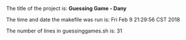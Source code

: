 The title of the project is:
**Guessing Game - Dany**
 
The time and date the makefile was run is:
Fri Feb  9 21:29:56 CST 2018
 
The number of lines in guessinggames.sh is: 
31
